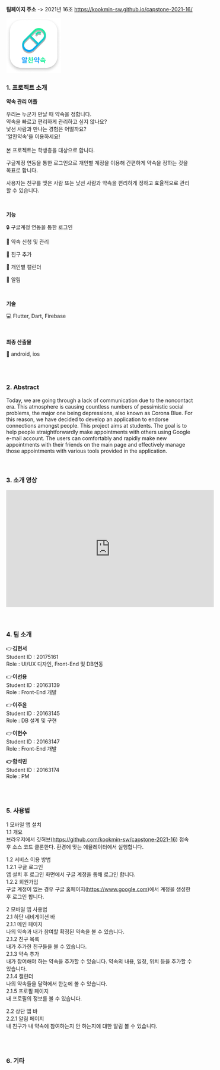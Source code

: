 **팀페이지 주소** -> 2021년 16조 https://kookmin-sw.github.io/capstone-2021-16/

![img2](./img2.png)

### 1. 프로젝트 소개

  **약속 관리 어플**

우리는 누군가 만날 때 약속을 정합니다. <br>
약속을 빠르고 편리하게 관리하고 싶지 않나요? <br>
낯선 사람과 만나는 경험은 어떨까요?<br> 
'알찬약속'을 이용하세요! <br>
<br>
본 프로젝트는 학생층을 대상으로 합니다. 

구글계정 연동을 통한 로그인으로 개인별 계정을 이용해 
간편하게 약속을 정하는 것을 목표로 합니다. 

사용자는 친구를 맺은 사람 또는 낯선 사람과 
약속을 편리하게 정하고 효율적으로 관리할 수 있습니다.

<br>

**기능** 

:lock: 구글계정 연동을 통한 로그인

:pushpin: 약속 신청 및 관리

:couple: 친구 추가

:calendar: 개인별 캘린더

:bell: 알림



<br>

**기술**

:computer: Flutter, Dart, Firebase

<br>

**최종 산출물**

:iphone: android, ios

<br>
<br>

### 2. Abstract<br>
Today, we are going through a lack of communication due to the noncontact era. This atmosphere is causing countless numbers of pessimistic social problems, the major one being depressions, also known as Corona Blue. For this reason, we have decided to develop an application to endorse connections amongst people. This project aims at students. The goal is to help people straightforwardly make appointments with others using Google e-mail account. The users can comfortably and rapidly make new appointments with their friends on the main page and effectively manage those appointments with various tools provided in the application.
<br>
<br>
<br>

### 3. 소개 영상
<iframe width="560" height="315" src="https://www.youtube.com/embed/3CJT4bgiWSo" title="YouTube video player" frameborder="0" allow="accelerometer; autoplay; clipboard-write; encrypted-media; gyroscope; picture-in-picture" allowfullscreen></iframe>

<br>
<br>
<br>

### 4. 팀 소개

:point_right:**김현서**   
   Student ID : 20175161   
   Role : UI/UX 디자인, Front-End 및 DB연동
  <br>   

:point_right:**이선용**<br>
Student ID : 20163139 <br>
Role : Front-End 개발
   <br>

:point_right:**이주윤**<br>
Student ID : 20163145 <br>
Role : DB 설계 및 구현
   <br>

:point_right:**이헌수** <br>
Student ID : 20163147 <br>
Role : Front-End 개발
   <br>    

**:point_right:함석민** <br>
Student ID : 20163174 <br>
Role : PM

   <br>
   <br>

### 5. 사용법

1   모바일 앱 설치<br>
1.1   개요<br>
브라우저에서 깃허브(https://github.com/kookmin-sw/capstone-2021-16) 접속 후 소스 코드 클론한다. 환경에 맞는 에뮬레이터에서 실행합니다.<br>

1.2   서비스 이용 방법<br>
1.2.1   구글 로그인<br>
앱 설치 후 로그인 화면에서 구글 계정을 통해 로그인 합니다.<br>
1.2.2   회원가입<br>
구글 계정이 없는 경우 구글 홈페이지(https://www.google.com)에서 계정을 생성한 후 로그인 합니다.<br>

2   모바일 앱 사용법<br>
2.1   하단 네비게이션 바<br>
2.1.1   메인 페이지<br>
나의 약속과 내가 참여할 확정된 약속을 볼 수 있습니다.<br>
2.1.2   친구 목록<br>
내가 추가한 친구들을 볼 수 있습니다.<br>
2.1.3   약속 추가<br>
내가 참여해야 하는 약속을 추가할 수 있습니다. 약속의 내용, 일정, 위치 등을 추가할 수 있습니다.<br>
2.1.4   캘린더<br>
나의 약속들을 달력에서 한눈에 볼 수 있습니다.<br>
2.1.5   프로필 페이지<br>
내 프로필의 정보를 볼 수 있습니다.<br>

2.2   상단 앱 바<br>
2.2.1   알림 페이지<br>
내 친구가 내 약속에 참여하는지 안 하는지에 대한 알림 볼 수 있습니다.<br>



<br>
<br>

### 6. 기타



